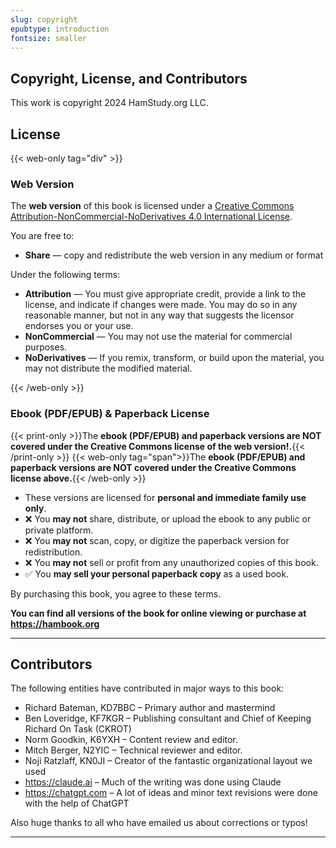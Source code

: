 ```yaml
---
slug: copyright
epubtype: introduction
fontsize: smaller
---
```

## Copyright, License, and Contributors

This work is copyright 2024 HamStudy.org LLC.

## License

{{< web-only tag="div" >}}
### **Web Version**
The **web version** of this book is licensed under a [Creative Commons Attribution-NonCommercial-NoDerivatives 4.0 International License](https://creativecommons.org/licenses/by-nc-nd/4.0/).

You are free to:
- **Share** — copy and redistribute the web version in any medium or format

Under the following terms:
- **Attribution** — You must give appropriate credit, provide a link to the license, and indicate if changes were made. You may do so in any reasonable manner, but not in any way that suggests the licensor endorses you or your use.
- **NonCommercial** — You may not use the material for commercial purposes.
- **NoDerivatives** — If you remix, transform, or build upon the material, you may not distribute the modified material.

{{< /web-only >}}

### **Ebook (PDF/EPUB) & Paperback License**

{{< print-only >}}The **ebook (PDF/EPUB) and paperback versions are NOT covered under the Creative Commons license of the web version!.**{{< /print-only >}}
{{< web-only tag="span">}}The **ebook (PDF/EPUB) and paperback versions are NOT covered under the Creative Commons license above.**{{< /web-only >}}

- These versions are licensed for **personal and immediate family use only**.
- ❌ You **may not** share, distribute, or upload the ebook to any public or private platform.
- ❌ You **may not** scan, copy, or digitize the paperback version for redistribution.
- ❌ You **may not** sell or profit from any unauthorized copies of this book.
- ✅ You **may sell your personal paperback copy** as a used book.

By purchasing this book, you agree to these terms.  

**You can find all versions of the book for online viewing or purchase at https://hambook.org**

---

## Contributors

The following entities have contributed in major ways to this book:

* Richard Bateman, KD7BBC – Primary author and mastermind
* Ben Loveridge, KF7KGR – Publishing consultant and Chief of Keeping Richard On Task (CKROT)
* Norm Goodkin, K6YXH – Content review and editor.
* Mitch Berger, N2YIC – Technical reviewer and editor.
* Noji Ratzlaff, KN0JI – Creator of the fantastic organizational layout we used
* https://claude.ai – Much of the writing was done using Claude
* https://chatgpt.com – A lot of ideas and minor text revisions were done with the help of ChatGPT

Also huge thanks to all who have emailed us about corrections or typos!

---
